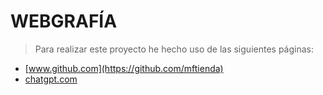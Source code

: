 # WEBGRAFÍA

> Para realizar este proyecto he hecho uso de las siguientes páginas:
  * [www.github.com](https://github.com/mftienda)
  * [chatgpt.com](https://chatgpt.com/)
